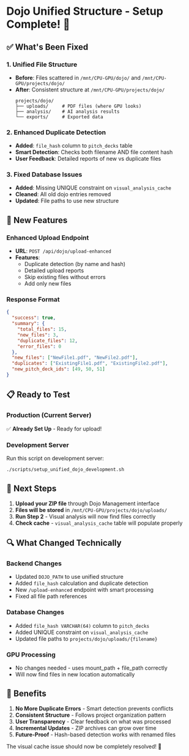 # Dojo Unified Structure - Setup Complete! 🎉

## ✅ What's Been Fixed

### 1. **Unified File Structure**
- **Before**: Files scattered in `/mnt/CPU-GPU/dojo/` and `/mnt/CPU-GPU/projects/dojo/`
- **After**: Consistent structure at `/mnt/CPU-GPU/projects/dojo/`
  ```
  projects/dojo/
  ├── uploads/     # PDF files (where GPU looks)
  ├── analysis/    # AI analysis results  
  └── exports/     # Exported data
  ```

### 2. **Enhanced Duplicate Detection**
- **Added**: `file_hash` column to `pitch_decks` table
- **Smart Detection**: Checks both filename AND file content hash
- **User Feedback**: Detailed reports of new vs duplicate files

### 3. **Fixed Database Issues**
- **Added**: Missing UNIQUE constraint on `visual_analysis_cache`
- **Cleaned**: All old dojo entries removed
- **Updated**: File paths to use new structure

## 🔧 New Features

### Enhanced Upload Endpoint
- **URL**: `POST /api/dojo/upload-enhanced`
- **Features**:
  - Duplicate detection (by name and hash)
  - Detailed upload reports
  - Skip existing files without errors
  - Add only new files

### Response Format
```json
{
  "success": true,
  "summary": {
    "total_files": 15,
    "new_files": 3,
    "duplicate_files": 12,
    "error_files": 0
  },
  "new_files": ["NewFile1.pdf", "NewFile2.pdf"],
  "duplicates": ["ExistingFile1.pdf", "ExistingFile2.pdf"],
  "new_pitch_deck_ids": [49, 50, 51]
}
```

## 📋 Ready to Test

### Production (Current Server)
✅ **Already Set Up** - Ready for upload!

### Development Server
Run this script on development server:
```bash
./scripts/setup_unified_dojo_development.sh
```

## 🚀 Next Steps

1. **Upload your ZIP file** through Dojo Management interface
2. **Files will be stored** in `/mnt/CPU-GPU/projects/dojo/uploads/`
3. **Run Step 2** - Visual analysis will now find files correctly
4. **Check cache** - `visual_analysis_cache` table will populate properly

## 🔍 What Changed Technically

### Backend Changes
- Updated `DOJO_PATH` to use unified structure
- Added `file_hash` calculation and duplicate detection
- New `/upload-enhanced` endpoint with smart processing
- Fixed all file path references

### Database Changes
- Added `file_hash VARCHAR(64)` column to `pitch_decks`
- Added UNIQUE constraint on `visual_analysis_cache`
- Updated file paths to `projects/dojo/uploads/{filename}`

### GPU Processing
- No changes needed - uses mount_path + file_path correctly
- Will now find files in new location automatically

## 🎯 Benefits

1. **No More Duplicate Errors** - Smart detection prevents conflicts
2. **Consistent Structure** - Follows project organization pattern
3. **User Transparency** - Clear feedback on what was processed
4. **Incremental Updates** - ZIP archives can grow over time
5. **Future-Proof** - Hash-based detection works with renamed files

The visual cache issue should now be completely resolved! 🎉